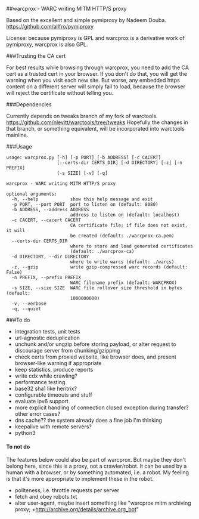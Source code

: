 ##warcprox - WARC writing MITM HTTP/S proxy

Based on the excellent and simple pymiproxy by Nadeem Douba.
https://github.com/allfro/pymiproxy

License: because pymiproxy is GPL and warcprox is a derivative work of
pymiproxy, warcprox is also GPL.

###Trusting the CA cert

For best results while browsing through warcprox, you need to add the CA cert
as a trusted cert in your browser. If you don't do that, you will get the
warning when you visit each new site. But worse, any embedded https content on
a different server will simply fail to load, because the browser will reject
the certificate without telling you. 

###Dependencies

Currently depends on tweaks branch of my fork of warctools.
https://github.com/nlevitt/warctools/tree/tweaks
Hopefully the changes in that branch, or something equivalent, will be
incorporated into warctools mainline.

###Usage

    usage: warcprox.py [-h] [-p PORT] [-b ADDRESS] [-c CACERT]
                       [--certs-dir CERTS_DIR] [-d DIRECTORY] [-z] [-n PREFIX]
                       [-s SIZE] [-v] [-q]
    
    warcprox - WARC writing MITM HTTP/S proxy
    
    optional arguments:
      -h, --help            show this help message and exit
      -p PORT, --port PORT  port to listen on (default: 8080)
      -b ADDRESS, --address ADDRESS
                            address to listen on (default: localhost)
      -c CACERT, --cacert CACERT
                            CA certificate file; if file does not exist, it will
                            be created (default: ./warcprox-ca.pem)
      --certs-dir CERTS_DIR
                            where to store and load generated certificates
                            (default: ./warcprox-ca)
      -d DIRECTORY, --dir DIRECTORY
                            where to write warcs (default: ./warcs)
      -z, --gzip            write gzip-compressed warc records (default: False)
      -n PREFIX, --prefix PREFIX
                            WARC filename prefix (default: WARCPROX)
      -s SIZE, --size SIZE  WARC file rollover size threshold in bytes (default:
                            1000000000)
      -v, --verbose
      -q, --quiet

###To do

- integration tests, unit tests
- url-agnostic deduplication
- unchunk and/or ungzip before storing payload, or alter request to discourage server from chunking/gzipping
- check certs from proxied website, like browser does, and present browser-like warning if appropriate
- keep statistics, produce reports
- write cdx while crawling?
- performance testing
- base32 sha1 like heritrix?
- configurable timeouts and stuff
- evaluate ipv6 support
- more explicit handling of connection closed exception during transfer? other error cases?
- dns cache?? the system already does a fine job I'm thinking
- keepalive with remote servers?
- python3

#### To not do

The features below could also be part of warcprox. But maybe they don't belong
here, since this is a proxy, not a crawler/robot. It can be used by a human
with a browser, or by something automated, i.e. a robot. My feeling is that
it's more appropriate to implement these in the robot.

- politeness, i.e. throttle requests per server
- fetch and obey robots.txt
- alter user-agent, maybe insert something like "warcprox mitm archiving proxy; +http://archive.org/details/archive.org_bot"

